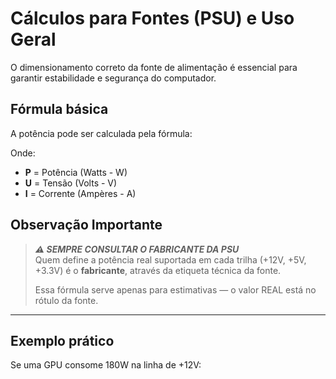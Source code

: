 # Cálculos para Fontes (PSU) e Uso Geral

O dimensionamento correto da fonte de alimentação é essencial para garantir estabilidade e segurança do computador.

## Fórmula básica

A potência pode ser calculada pela fórmula:


Onde:
- **P** = Potência (Watts - W)
- **U** = Tensão (Volts - V)
- **I** = Corrente (Ampères - A)

## Observação Importante

> ***⚠️ SEMPRE CONSULTAR O FABRICANTE DA PSU***  
> Quem define a potência real suportada em cada trilha (+12V, +5V, +3.3V) é o **fabricante**, através da etiqueta técnica da fonte.
>
> Essa fórmula serve apenas para estimativas — o valor REAL está no rótulo da fonte.

---

## Exemplo prático

Se uma GPU consome 180W na linha de +12V:

